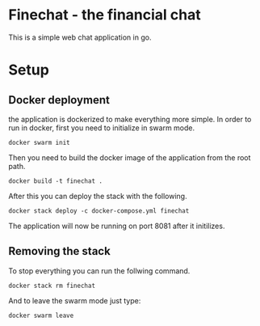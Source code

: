 # Finechat - the financial chat
This is a simple web chat application in go.

# Setup

## Docker deployment
the application is dockerized to make everything more simple. In order to run in docker, first you need to initialize in swarm mode.

`docker swarm init`

Then you need to build the docker image of the application from the root path.

`docker build -t finechat .`

After this you can deploy the stack with the following.

`docker stack deploy -c docker-compose.yml finechat`

The application will now be running on port 8081 after it initilizes.

## Removing the stack

To stop everything you can run the follwing command.

`docker stack rm finechat`

And to leave the swarm mode just type:

`docker swarm leave`

